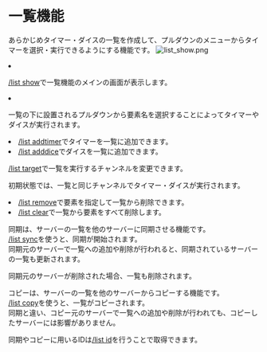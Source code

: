 # 一覧機能
あらかじめタイマー・ダイスの一覧を作成して、プルダウンのメニューからタイマーを選択・実行できるようにする機能です。
![list_show.png](list_show.png)
<procedure title="一覧の表示">
    <list type="decimal" start="1">
        <li>
            <p><a href="cmd_list-show.md">/list show</a>で一覧機能のメインの画面が表示します。</p>
        </li>
        <li>
            <p>一覧の下に設置されるプルダウンから要素名を選択することによってタイマーやダイスが実行されます。</p>
        </li>
    </list>
</procedure>
<procedure title="一覧へ要素を追加">
    <list>
        <li><a href="cmd_list-add-timer.md">/list addtimer</a>でタイマーを一覧に追加できます。</li>
        <li><a href="cmd_list-add-dice.md">/list adddice</a>でダイスを一覧に追加できます。</li>
    </list>
</procedure>
<procedure title="実行チャンネルの変更">
    <p><a href="cmd_list-target.md">/list target</a>で一覧を実行するチャンネルを変更できます。</p>
    <tip>
        <p>初期状態では、一覧と同じチャンネルでタイマー・ダイスが実行されます。</p>
    </tip>
</procedure>
<procedure title="一覧からタの削除">
    <list>
        <li><a href="cmd_list-remove.md">/list remove</a>で要素を指定して一覧から削除できます。</li>
        <li><a href="cmd_list-clear.md">/list clear</a>で一覧から要素をすべて削除します。</li>
    </list>
</procedure>
<procedure title="一覧の同期・コピー">

<procedure title="同期">
<p>
    同期は、サーバーの一覧を他のサーバーに同期させる機能です。<br/>
    <a href="cmd_list-sync.md">/list sync</a>を使うと、同期が開始されます。<br/>
    同期元のサーバーで一覧への追加や削除が行われると、同期されているサーバーの一覧も更新されます。<br/>
</p>
<warning>
    <p>同期元のサーバーが削除された場合、一覧も削除されます。</p>
</warning>
</procedure>

<procedure title="コピー">
<p>
    コピーは、サーバーの一覧を他のサーバーからコピーする機能です。<br/>
    <a href="cmd_list-copy.md">/list copy</a>を使うと、一覧がコピーされます。<br/>
    同期と違い、コピー元のサーバーで一覧への追加や削除が行われても、コピーしたサーバーには影響がありません。<br/>
</p>
</procedure>

<procedure title="IDの取得">
<p>同期やコピーに用いるIDは<a href="cmd_list-id.md">/list id</a>を行うことで取得できます。</p>
</procedure>

</procedure>
